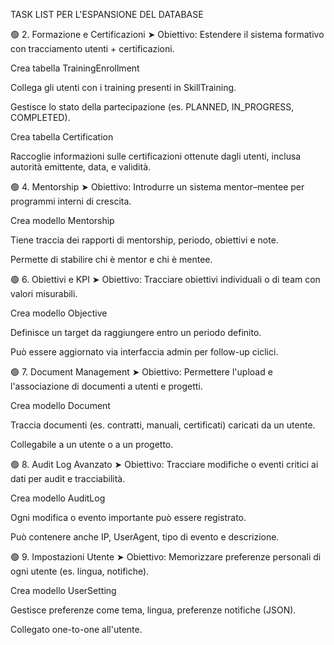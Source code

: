 TASK LIST PER L'ESPANSIONE DEL DATABASE

🟢 2. Formazione e Certificazioni
➤ Obiettivo: Estendere il sistema formativo con tracciamento utenti + certificazioni.

 Crea tabella TrainingEnrollment

Collega gli utenti con i training presenti in SkillTraining.

Gestisce lo stato della partecipazione (es. PLANNED, IN_PROGRESS, COMPLETED).

 Crea tabella Certification

Raccoglie informazioni sulle certificazioni ottenute dagli utenti, inclusa autorità emittente, data, e validità.

🟢 4. Mentorship
➤ Obiettivo: Introdurre un sistema mentor–mentee per programmi interni di crescita.

 Crea modello Mentorship

Tiene traccia dei rapporti di mentorship, periodo, obiettivi e note.

Permette di stabilire chi è mentor e chi è mentee.

🟢 6. Obiettivi e KPI
➤ Obiettivo: Tracciare obiettivi individuali o di team con valori misurabili.

 Crea modello Objective

Definisce un target da raggiungere entro un periodo definito.

Può essere aggiornato via interfaccia admin per follow-up ciclici.

🟢 7. Document Management
➤ Obiettivo: Permettere l'upload e l'associazione di documenti a utenti e progetti.

 Crea modello Document

Traccia documenti (es. contratti, manuali, certificati) caricati da un utente.

Collegabile a un utente o a un progetto.

🟢 8. Audit Log Avanzato
➤ Obiettivo: Tracciare modifiche o eventi critici ai dati per audit e tracciabilità.

 Crea modello AuditLog

Ogni modifica o evento importante può essere registrato.

Può contenere anche IP, UserAgent, tipo di evento e descrizione.

🟢 9. Impostazioni Utente
➤ Obiettivo: Memorizzare preferenze personali di ogni utente (es. lingua, notifiche).

 Crea modello UserSetting

Gestisce preferenze come tema, lingua, preferenze notifiche (JSON).

Collegato one-to-one all'utente.